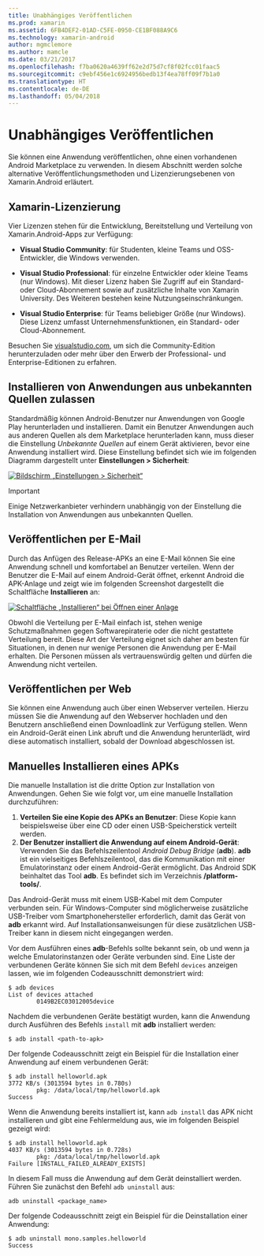 ```yaml
---
title: Unabhängiges Veröffentlichen
ms.prod: xamarin
ms.assetid: 6FB4DEF2-01AD-C5FE-0950-CE1BF088A9C6
ms.technology: xamarin-android
author: mgmclemore
ms.author: mamcle
ms.date: 03/21/2017
ms.openlocfilehash: f7ba0620a4639ff62e2d75d7cf8f02fcc01faac5
ms.sourcegitcommit: c9ebf456e1c6924956bedb13f4ea78ff09f7b1a0
ms.translationtype: HT
ms.contentlocale: de-DE
ms.lasthandoff: 05/04/2018
---
```

# <a name="publishing-independently"></a>Unabhängiges Veröffentlichen

Sie können eine Anwendung veröffentlichen, ohne einen vorhandenen Android Marketplace zu verwenden. In diesem Abschnitt werden solche alternative Veröffentlichungsmethoden und Lizenzierungsebenen von Xamarin.Android erläutert.


## <a name="xamarin-licensing"></a>Xamarin-Lizenzierung

Vier Lizenzen stehen für die Entwicklung, Bereitstellung und Verteilung von Xamarin.Android-Apps zur Verfügung:

-   **Visual Studio Community**: für Studenten, kleine Teams und OSS-Entwickler, die Windows verwenden.

-   **Visual Studio Professional**: für einzelne Entwickler oder kleine Teams (nur Windows). Mit dieser Lizenz haben Sie Zugriff auf ein Standard- oder Cloud-Abonnement sowie auf zusätzliche Inhalte von Xamarin University. Des Weiteren bestehen keine Nutzungseinschränkungen.

-   **Visual Studio Enterprise**: für Teams beliebiger Größe (nur Windows). Diese Lizenz umfasst Unternehmensfunktionen, ein Standard- oder Cloud-Abonnement.

Besuchen Sie [visualstudio.com](https://www.visualstudio.com/xamarin/), um sich die Community-Edition herunterzuladen oder mehr über den Erwerb der Professional- und Enterprise-Editionen zu erfahren.


## <a name="allow-installation-from-unknown-sources"></a>Installieren von Anwendungen aus unbekannten Quellen zulassen

Standardmäßig können Android-Benutzer nur Anwendungen von Google Play herunterladen und installieren. Damit ein Benutzer Anwendungen auch aus anderen Quellen als dem Marketplace herunterladen kann, muss dieser die Einstellung *Unbekannte Quellen* auf einem Gerät aktivieren, bevor eine Anwendung installiert wird. Diese Einstellung befindet sich wie im folgenden Diagramm dargestellt unter **Einstellungen > Sicherheit**:

[![Bildschirm „Einstellungen > Sicherheit“](publishing-independently-images/settings.png)](publishing-independently-images/settings.png#lightbox)


> [!IMPORTANT]
> Einige Netzwerkanbieter verhindern unabhängig von der Einstellung die Installation von Anwendungen aus unbekannten Quellen.



## <a name="publishing-by-e-mail"></a>Veröffentlichen per E-Mail

Durch das Anfügen des Release-APKs an eine E-Mail können Sie eine Anwendung schnell und komfortabel an Benutzer verteilen. Wenn der Benutzer die E-Mail auf einem Android-Gerät öffnet, erkennt Android die APK-Anlage und zeigt wie im folgenden Screenshot dargestellt die Schaltfläche **Installieren** an:

[![Schaltfläche „Installieren“ bei Öffnen einer Anlage](publishing-independently-images/publishing-via-email.png)](publishing-independently-images/publishing-via-email.png#lightbox)

Obwohl die Verteilung per E-Mail einfach ist, stehen wenige Schutzmaßnahmen gegen Softwarepiraterie oder die nicht gestattete Verteilung bereit. Diese Art der Verteilung eignet sich daher am besten für Situationen, in denen nur wenige Personen die Anwendung per E-Mail erhalten. Die Personen müssen als vertrauenswürdig gelten und dürfen die Anwendung nicht verteilen.


## <a name="publishing-by-web"></a>Veröffentlichen per Web

Sie können eine Anwendung auch über einen Webserver verteilen. Hierzu müssen Sie die Anwendung auf den Webserver hochladen und den Benutzern anschließend einen Downloadlink zur Verfügung stellen. Wenn ein Android-Gerät einen Link abruft und die Anwendung herunterlädt, wird diese automatisch installiert, sobald der Download abgeschlossen ist.


## <a name="manually-installing-an-apk"></a>Manuelles Installieren eines APKs

Die manuelle Installation ist die dritte Option zur Installation von Anwendungen. Gehen Sie wie folgt vor, um eine manuelle Installation durchzuführen:

1.   **Verteilen Sie eine Kopie des APKs an Benutzer**: Diese Kopie kann beispielsweise über eine CD oder einen USB-Speicherstick verteilt werden.
1.   **Der Benutzer installiert die Anwendung auf einem Android-Gerät**: Verwenden Sie das Befehlszeilentool *Android Debug Bridge* (**adb**). **adb** ist ein vielseitiges Befehlszeilentool, das die Kommunikation mit einer Emulatorinstanz oder einem Android-Gerät ermöglicht. Das Android SDK beinhaltet das Tool **adb**. Es befindet sich im Verzeichnis **<sdk>/platform-tools/**.

Das Android-Gerät muss mit einem USB-Kabel mit dem Computer verbunden sein.
Für Windows-Computer sind möglicherweise zusätzliche USB-Treiber vom Smartphonehersteller erforderlich, damit das Gerät von **adb** erkannt wird. Auf Installationsanweisungen für diese zusätzlichen USB-Treiber kann in diesem nicht eingegangen werden.

Vor dem Ausführen eines **adb**-Befehls sollte bekannt sein, ob und wenn ja welche Emulatorinstanzen oder Geräte verbunden sind. Eine Liste der verbundenen Geräte können Sie sich mit dem Befehl `devices` anzeigen lassen, wie im folgenden Codeausschnitt demonstriert wird:

```shell
$ adb devices
List of devices attached
        0149B2EC03012005device
```

Nachdem die verbundenen Geräte bestätigt wurden, kann die Anwendung durch Ausführen des Befehls `install` mit **adb** installiert werden:

```shell
$ adb install <path-to-apk>
```

Der folgende Codeausschnitt zeigt ein Beispiel für die Installation einer Anwendung auf einem verbundenen Gerät:

```shell
$ adb install helloworld.apk
3772 KB/s (3013594 bytes in 0.780s)
        pkg: /data/local/tmp/helloworld.apk
Success
```

Wenn die Anwendung bereits installiert ist, kann `adb install` das APK nicht installieren und gibt eine Fehlermeldung aus, wie im folgenden Beispiel gezeigt wird:

```shell
$ adb install helloworld.apk
4037 KB/s (3013594 bytes in 0.728s)
        pkg: /data/local/tmp/helloworld.apk
Failure [INSTALL_FAILED_ALREADY_EXISTS]
```

In diesem Fall muss die Anwendung auf dem Gerät deinstalliert werden. Führen Sie zunächst den Befehl `adb uninstall` aus:

```shell
adb uninstall <package_name>
```

Der folgende Codeausschnitt zeigt ein Beispiel für die Deinstallation einer Anwendung:

```shell
$ adb uninstall mono.samples.helloworld
Success
```

